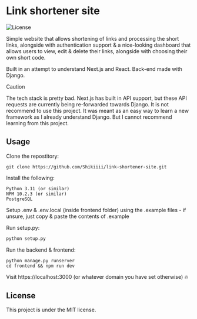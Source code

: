# Link shortener site

![License](https://img.shields.io/github/license/Shikiiii/link-shortener-site)

Simple website that allows shortening of links and processing the short links, alongside with authentication support & a nice-looking dashboard that allows users to view, edit & delete their links, alongside with choosing their own short code.

Built in an attempt to understand Next.js and React. Back-end made with Django.

> [!CAUTION]
> The tech stack is pretty bad. Next.js has built in API support, but these API requests are currently being re-forwarded towards Django. It is not recommend to use this project. It was meant as an easy way to learn a new framework as I already understand Django. But I cannot recommend learning from this project.

## Usage

Clone the repostitory:

```git
git clone https://github.com/Shikiiii/link-shortener-site.git 
```

Install the following:
```
Python 3.11 (or similar)
NPM 10.2.3 (or similar)
PostgreSQL
```

Setup .env & .env.local (inside frontend folder) using the .example files - if unsure, just copy & paste the contents of .example

Run setup.py:
```py
python setup.py
```

Run the backend & frontend:
```
python manage.py runserver
cd frontend && npm run dev
```

Visit https://localhost:3000 (or whatever domain you have set otherwise) 🔥

## License
This project is under the MIT license.